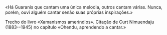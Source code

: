 «Há Guaranis que cantam uma única melodia, outros cantam várias. Nunca, porém, ouvi alguém cantar senão suas próprias inspirações.»

Trecho do livro  «Xamanismos ameríndios». Citação de Curt Nimuendaju (1883--1945) no capítulo «Ohendu, aprendendo a cantar.»
